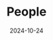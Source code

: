 ---
title: People
date: 2024-10-24

type: landing

sections:
  - block: people
    content:
      title: Meet the Team
      # Choose which groups/teams of users to display.
      #   Edit `user_groups` in each user's profile to add them to one or more of these groups.
      user_groups:
          - Principal Investigators
          - Postdocs
          - PhD Students
          - Masters Students
          - Undergraduate Students
          - Administration
          - Visitors
          - Alumni
          
      sort_by: Params.last_name
      sort_ascending: true
    design:
      show_interests: false
      show_role: true
      show_social: true

  - block: slider
    content:
      title: Photo Gallery
      subtitle: Snapshots of Togetherness — Our Team Story
      slides:
      - title: 1
        content: 1
        align: center
        background:
          image:
            filename: 47a0a3fa0709389dac09531ed82d58b.jpg
            filters:
              brightness: 1
          position: center

      - title: 1
        content: 1
        align: center
        background:
          image:
            filename: 9648088d130e1e9ffd81e8ee2221fdb.jpg
            filters:
              brightness: 1
          position: center

      - title: 1
        content: 1
        align: center
        background:
          image:
            filename: a36ff071733481491d387d05cb2a6aa.jpg
            filters:
              brightness: 1
          position: center
    design:
      # Slide height is automatic unless you force a specific height (e.g. '400px')
      slide_height: ''
      is_fullscreen: false
      # Automatically transition through slides?
      loop: true
      # Duration of transition between slides (in ms)
      interval: 2000

---